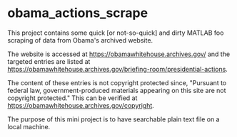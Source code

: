 # obama_actions_scrape

This project contains some quick [or not-so-quick] and dirty MATLAB foo scraping of data from Obama's archived website.

The website is accessed at https://obamawhitehouse.archives.gov/ and the targeted entries are listed at https://obamawhitehouse.archives.gov/briefing-room/presidential-actions.

The content of these entries is not copyright protected since, "Pursuant to federal law, government-produced materials appearing on this site are not copyright protected." This can be verified at https://obamawhitehouse.archives.gov/copyright.

The purpose of this mini project is to have searchable plain text file on a local machine.
